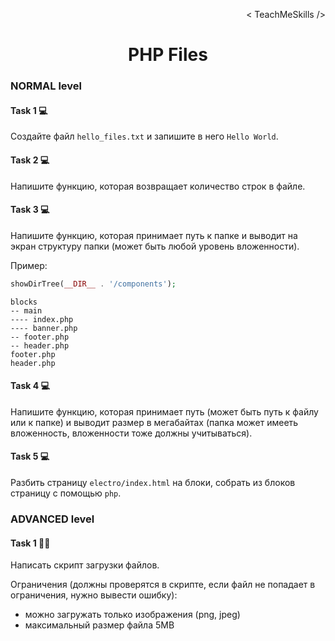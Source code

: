 <p align='right'>< TeachMeSkills /></p>
<h1 align='center'>PHP Files</h1>

### NORMAL level

#### Task 1 💻

Создайте файл `hello_files.txt` и запишите в него `Hello World`.

#### Task 2 💻

Напишите функцию, которая возвращает количество строк в файле.

#### Task 3 💻

Напишите функцию, которая принимает путь к папке и выводит на экран структуру папки (может быть любой уровень вложенности).

Пример:
```php
showDirTree(__DIR__ . '/components');
```
```
blocks
-- main
---- index.php
---- banner.php
-- footer.php
-- header.php
footer.php
header.php
```

#### Task 4 💻

Напишите функцию, которая принимает путь (может быть путь к файлу или к папке) и выводит размер в мегабайтах (папка может имееть вложенность, вложенности тоже должны учитываться).

#### Task 5 💻

Разбить страницу `electro/index.html` на блоки, собрать из блоков страницу с помощью `php`.

### ADVANCED level

#### Task 1 👨‍🏫

Написать скрипт загрузки файлов.

Ограничения (должны проверятся в скрипте, если файл не попадает в ограничения, нужно вывести ошибку):
- можно загружать только изображения (png, jpeg)
- максимальный размер файла 5MB
